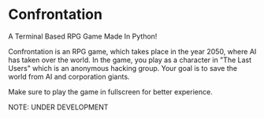 # Confrontation
A Terminal Based RPG Game Made In Python!

Confrontation is an RPG game, which takes place in the year 2050, where AI has taken over the world.
In the game, you play as a character in "The Last Users" which is an anonymous hacking group.
Your goal is to save the world from AI and corporation giants.

Make sure to play the game in fullscreen for better experience.

NOTE: UNDER DEVELOPMENT
